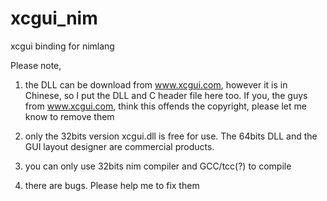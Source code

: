# xcgui_nim
xcgui binding for nimlang

Please note, 
1. the DLL can be download from www.xcgui.com, however it is in Chinese, so I put the DLL and C header file here too. If you, the guys from www.xcgui.com, think this offends the copyright, please let me know to remove them

2. only the 32bits version xcgui.dll is free for use. The 64bits DLL and the GUI layout designer are commercial products.

3. you can only use 32bits nim compiler and GCC/tcc(?) to compile

4. there are bugs. Please help me to fix them
